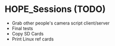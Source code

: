 # HOPE_Sessions (TODO)
- Grab other people's camera script client/server
- Final tests
- Copy SD Cards
- Print Linux ref cards
